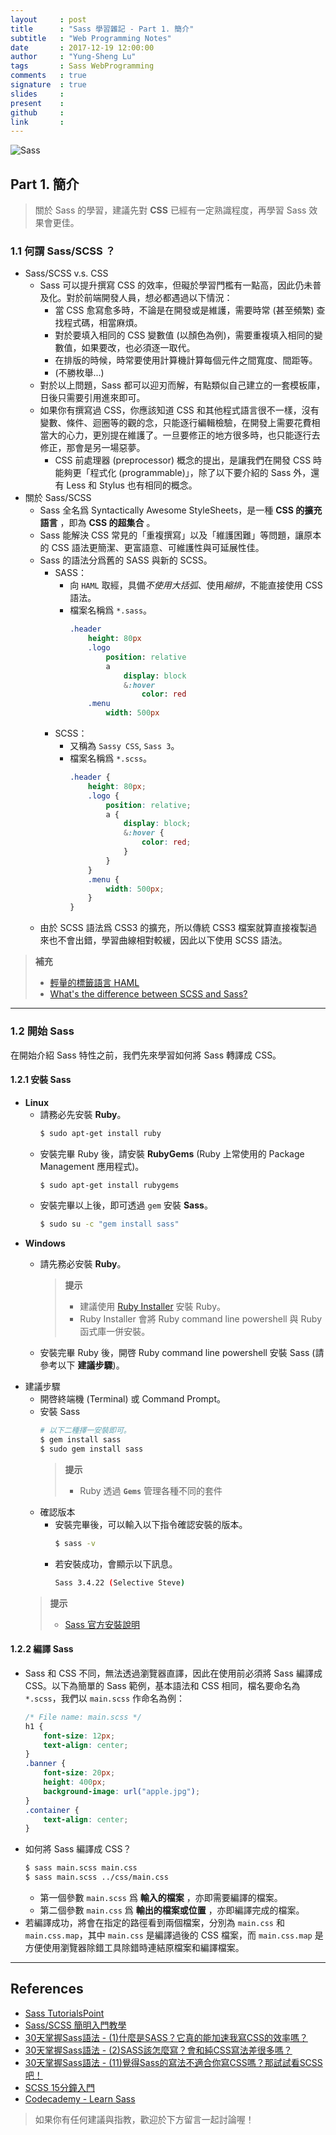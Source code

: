 ```yaml
---
layout     : post
title      : "Sass 學習雜記 - Part 1. 簡介"
subtitle   : "Web Programming Notes"
date       : 2017-12-19 12:00:00
author     : "Yung-Sheng Lu"
tags       : Sass WebProgramming
comments   : true
signature  : true
slides     : 
present    : 
github     :
link       :
---
```


![Sass](https://i.imgur.com/7vx71Hx.png)

## Part 1. 簡介

> 關於 Sass 的學習，建議先對 **CSS** 已經有一定熟識程度，再學習 Sass 效果會更佳。

### 1.1 何謂 Sass/SCSS ？

* Sass/SCSS v.s. CSS
    * Sass 可以提升撰寫 CSS 的效率，但礙於學習門檻有一點高，因此仍未普及化。對於前端開發人員，想必都遇過以下情況：
        * 當 CSS 愈寫愈多時，不論是在開發或是維護，需要時常 (甚至頻繁) 查找程式碼，相當麻煩。
        * 對於要填入相同的 CSS 變數值 (以顏色為例)，需要重複填入相同的變數值，如果要改，也必須逐一取代。
        * 在排版的時候，時常要使用計算機計算每個元件之間寬度、間距等。
        * (不勝枚舉...)
    * 對於以上問題，Sass 都可以迎刃而解，有點類似自己建立的一套模板庫，日後只需要引用進來即可。
    * 如果你有撰寫過 CSS，你應該知道 CSS 和其他程式語言很不一樣，沒有變數、條件、迴圈等的觀的念，只能逐行編輯檢驗，在開發上需要花費相當大的心力，更別提在維護了。一旦要修正的地方很多時，也只能逐行去修正，那會是另一場惡夢。
        * CSS 前處理器 (preprocessor) 概念的提出，是讓我們在開發 CSS 時能夠更「程式化 (programmable)」，除了以下要介紹的 Sass 外，還有 Less 和 Stylus 也有相同的概念。
* 關於 Sass/SCSS
    * Sass 全名爲 Syntactically Awesome StyleSheets，是一種 **CSS 的擴充語言** ，即為 **CSS 的超集合** 。
    * Sass 能解決 CSS 常見的「重複撰寫」以及「維護困難」等問題，讓原本的 CSS 語法更簡潔、更富語意、可維護性與可延展性佳。
    * Sass 的語法分爲舊的 SASS 與新的 SCSS。
        * SASS：
            * 向 `HAML` 取經，具備*不使用大括弧*、使用*縮排*，不能直接使用 CSS 語法。
            * 檔案名稱爲 `*.sass`。
                ```sass
                .header
                    height: 80px
                    .logo
                        position: relative
                        a
                            display: block
                            &:hover
                                color: red
                    .menu
                        width: 500px
                ```
        * SCSS：
            * 又稱為 `Sassy CSS`, `Sass 3`。
            * 檔案名稱爲 `*.scss`。
                ```scss
                .header {
                    height: 80px;
                    .logo {
                        position: relative;
                        a {
                            display: block;
                            &:hover {
                                color: red;
                            }
                        }
                    }
                    .menu {
                        width: 500px;
                    }
                }
                ```
    * 由於 SCSS 語法爲 CSS3 的擴充，所以傳統 CSS3 檔案就算直接複製過來也不會出錯，學習曲線相對較緩，因此以下使用 SCSS 語法。

> **補充**
> * [輕量的標籤語言 HAML](http://ithelp.ithome.com.tw/articles/10128441)
> * [What's the difference between SCSS and Sass?
](http://stackoverflow.com/questions/5654447/whats-the-difference-between-scss-and-sass)

---
### 1.2 開始 Sass

在開始介紹 Sass 特性之前，我們先來學習如何將 Sass 轉譯成 CSS。

#### 1.2.1 安裝 Sass

* **Linux**
    * 請務必先安裝 **Ruby**。
        ```bash
        $ sudo apt-get install ruby
        ```
    * 安裝完畢 Ruby 後，請安裝 **RubyGems** (Ruby 上常使用的 Package Management 應用程式)。
        ```bash
        $ sudo apt-get install rubygems
        ```
    * 安裝完畢以上後，即可透過 `gem` 安裝 **Sass**。
        ```bash
        $ sudo su -c "gem install sass"
        ```
* **Windows**
    * 請先務必安裝 **Ruby**。

        > **提示**
        > * 建議使用 [Ruby Installer](http://rubyinstaller.org/) 安裝 Ruby。
        > * Ruby Installer 會將 Ruby command line powershell 與 Ruby 函式庫一併安裝。

    * 安裝完畢 Ruby 後，開啓 Ruby command line powershell 安裝 Sass (請參考以下 **建議步驟**)。
* 建議步驟
    * 開啓終端機 (Terminal) 或 Command Prompt。
    * 安裝 Sass
        ```bash
        # 以下二種擇一安裝即可。
        $ gem install sass
        $ sudo gem install sass
        ```
        > **提示**
        > * Ruby 透過 **`Gems`** 管理各種不同的套件
    * 確認版本
        * 安裝完畢後，可以輸入以下指令確認安裝的版本。
            ```bash
            $ sass -v
            ```
        * 若安裝成功，會顯示以下訊息。
            ```bash
            Sass 3.4.22 (Selective Steve)
            ```
    > **提示**
    > * [Sass 官方安裝說明](http://sass-lang.com/install)
            
#### 1.2.2 編譯 Sass

* Sass 和 CSS 不同，無法透過瀏覽器直譯，因此在使用前必須將 Sass 編譯成 CSS。以下為簡單的 Sass 範例，基本語法和 CSS 相同，檔名要命名為 `*.scss`，我們以 `main.scss` 作命名為例：
    ```scss
    /* File name: main.scss */
    h1 {
        font-size: 12px;
        text-align: center;
    }
    .banner {
        font-size: 20px;
        height: 400px;
        background-image: url("apple.jpg");
    }
    .container {
        text-align: center;
    }
    ```
* 如何將 Sass 編譯成 CSS？
    ```bash
    $ sass main.scss main.css
    $ sass main.scss ../css/main.css
    ```
    * 第一個參數 `main.scss` 爲 **輸入的檔案** ，亦即需要編譯的檔案。
    * 第二個參數 `main.css` 爲 **輸出的檔案或位置** ，亦即編譯完成的檔案。
* 若編譯成功，將會在指定的路徑看到兩個檔案，分別為 `main.css` 和 `main.css.map`，其中 `main.css` 是編譯過後的 CSS 檔案，而 `main.css.map` 是方便使用瀏覽器除錯工具除錯時連結原檔案和編譯檔案。

---
## References

* [Sass TutorialsPoint](https://www.tutorialspoint.com/sass/index.htm)
* [Sass/SCSS 簡明入門教學](http://blog.kdchang.cc/2016/10/11/sass-scss-tutorial-introduction/)
* [30天掌握Sass語法 - (1)什麼是SASS？它真的能加速我寫CSS的效率嗎？](https://ithelp.ithome.com.tw/articles/10126703)
* [30天掌握Sass語法 - (2)SASS該怎麼寫？會和純CSS寫法差很多嗎？](https://ithelp.ithome.com.tw/articles/10126905)
* [30天掌握Sass語法 - (11)覺得Sass的寫法不適合你寫CSS嗎？那試試看SCSS吧！](https://ithelp.ithome.com.tw/articles/10130129)
* [SCSS 15分鐘入門](http://eddychang.me/blog/others/91-scss-15-mins.html)
* [Codecademy - Learn Sass](https://www.codecademy.com/learn/learn-sass)

> 如果你有任何建議與指教，歡迎於下方留言一起討論喔！